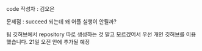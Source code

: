 code 작성자 : 김오은 

문제점 : succeed 되는데 왜 어플 실행이 안될까?

팀 깃허브에서 repository 따로 생성하는 것 말고 모르겠어서 우선 개인 깃허브를 이용했습니다.
21일 오전 안에 추가될 예정
